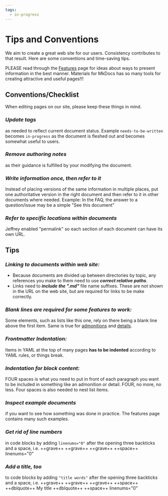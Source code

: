 ```yaml
---
tags:
  - in-progress
---
```


# Tips and Conventions

We aim to create a great web site for our users. Consistency contributes to that result. Here are some conventions and time-saving tips.

PLEASE read through the [Features](../ourtools/features.md) page for ideas about ways to present information in the best manner. Materials for MkDocs has so many tools for creating attractive and useful pages!!!

## **Conventions/Checklist**
When editing pages on our site, please keep these things in mind.

### ***Update tags***
as needed to reflect current document status. Example `needs-to-be-written` becomes `in-progress` as the document is fleshed out and becomes somewhat useful to users.
### ***Remove authoring notes***
as their guidance is fulfilled by your modifying the document.
### ***Write information once, then refer to it***
Instead of placing versions of the same information in multiple places, put one authoritative version in the right document and then refer to it in other documents where needed. Example: In the FAQ, the answer to a question/issue may be a simple "See this document"
### ***Refer to specific locations within documents***
Jeffrey enabled "permalink" so each section of each document can have its own URL.


## **Tips**

### ***Linking to documents within web site:***

* Because documents are divided up between directories by topic, any references you make to them need to use ***correct relative paths***.
* Links need to ***include the ".md"*** file name suffixes. These are not shown in the URL on the web site, but are required for links to be make correctly.
### ***Blank lines are required for some features to work:***
Some elements, such as lists like this one, rely on there being a blank line above the first item. Same is true for [admonitions](../ourtools/features.md/#admonitions) and [details](../ourtools/features.md/#details).
### ***Frontmatter Indentation:***
Items in YAML at the top of many pages **has to be indented** according to YAML rules, or things break.
### ***Indentation for block content:***
FOUR spaces is what you need to put in front of each paragraph you want to be included in something like an admonition or detail. FOUR, no more, no less. Four spaces is also needed to nest list items.
### ***Inspect example documents***
if you want to see how something was done in practice. The features page contains many such examples.
### ***Get rid of line numbers***
in code blocks by adding `linenums="0"` after the opening three backticks and a space, i.e. ++grave++ ++grave++ ++grave++ ++space++ linenums="0"
### ***Add a title, too***
to code blocks by adding `"title words"` after the opening three backticks and a space, i.e. ++grave++ ++grave++ ++grave++ ++space++ ++dblquote++ My title ++dblquote++ ++space++ linenums="0"
